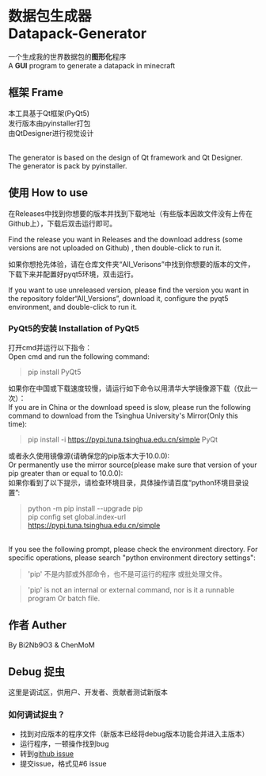 # 数据包生成器 <br />Datapack-Generator

一个生成我的世界数据包的**图形化**程序<br />
A **GUI** program to generate a datapack in minecraft

## 框架  Frame
本工具基于Qt框架(PyQt5)
<br>发行版本由<a herf="https://github.com/pyinstaller/pyinstaller">pyinstaller</a>打包<br>
由QtDesigner进行视觉设计

<br />The generator is based on the design of Qt framework and Qt Designer.<br>
The generator is pack by <a herf="https://github.com/pyinstaller/pyinstaller">pyinstaller</a>.

## 使用 How to use

在Releases中找到你想要的版本并找到下载地址（有些版本因故文件没有上传在Github上），下载后双击运行即可。<br>

Find the release you want in Releases and the download address (some versions are not uploaded on Github) , then double-click to run it.<br>

如果你想抢先体验，请在仓库文件夹“All_Verisons”中找到你想要的版本的文件，下载下来并配置好pyqt5环境，双击运行。<br>

If you want to use unreleased version, please find the version you want in the repository folder“All_Versions”, download it, configure the pyqt5 environment, and double-click to run it.

### PyQt5的安装 Installation of PyQt5

打开cmd并运行以下指令：<br>
Open cmd and run the following command:

> pip install PyQt5

如果你在中国或下载速度较慢，请运行如下命令以用清华大学镜像源下载（仅此一次）：
<br>If you are in China or the download speed is slow, please run the following command to download from the Tsinghua University's Mirror(Only this time):

>pip install -i https://pypi.tuna.tsinghua.edu.cn/simple PyQt

或者永久使用镜像源(请确保您的pip版本大于10.0.0):<br>
Or permanently use the mirror source(please make sure that version of your pip greater than or equal to 10.0.0):
<br>如果你看到了以下提示，请检查环境目录，具体操作请百度“python环境目录设置”:

>python -m pip install --upgrade pip
<br>pip config set global.index-url https://pypi.tuna.tsinghua.edu.cn/simple

<br>If you see the following prompt, please check the environment directory. For specific operations, please search "python environment directory settings":
>'pip' 不是内部或外部命令，也不是可运行的程序
或批处理文件。

>'pip' is not an internal or external command, nor is it a runnable program
Or batch file.
## 作者  Auther
By Bi2Nb9O3 & ChenMoM


## Debug 捉虫

这里是调试区，供用户、开发者、贡献者测试新版本

### 如何调试捉虫？
 - 找到对应版本的程序文件（新版本已经将debug版本功能合并进入主版本）
 - 运行程序，一顿操作找到bug
 - 转到[github issue]("https://github.dev/CN-ice-create/Datapack-Generator/issues")
 - 提交issue，格式见#6 issue
